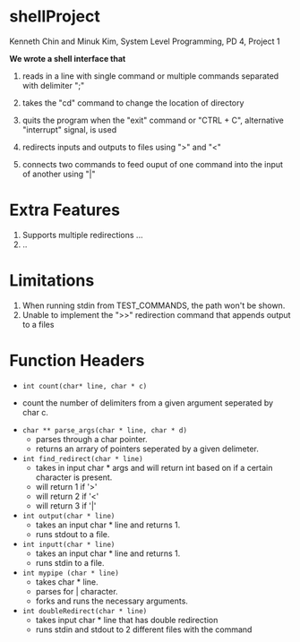 # shellProject
Kenneth Chin and Minuk Kim, System Level Programming, PD 4, Project 1

**We wrote a shell interface that**
1. reads in a line with single command or multiple commands separated with delimiter ";"

2. takes the "cd" command to change the location of directory

3. quits the program when the "exit" command or "CTRL + C", alternative "interrupt" signal, is used

4. redirects inputs and outputs to files using ">" and "<"

5. connects two commands to feed ouput of one command into the input of another using "|"

# Extra Features
1. Supports multiple redirections ...
2. ..

# Limitations
1. When running stdin from TEST_COMMANDS, the path won't be shown. 
2. Unable to implement the ">>" redirection command that appends output to a files

# Function Headers

*  `int count(char* line, char * c)`
  - count the number of delimiters from a given argument seperated by char c.
* `char ** parse_args(char * line, char * d)`
  - parses through a char pointer.
  - returns an arrary of pointers seperated by a given delimeter.
* `int find_redirect(char * line)`
  - takes in input char * args and will return int based on if a certain character is present.
  - will return 1 if '>'
  - will return 2 if '<'
  - will return 3 if '|'
* `int output(char * line)`
  - takes an input char * line and returns 1.
  - runs stdout to a file.
* `int inputt(char * line)`
  - takes an input char * line and returns 1.
  - runs stdin to a file.
* `int mypipe (char * line)`
  - takes char * line.
  - parses for | character.
  - forks and runs the necessary arguments.
*  `int doubleRedirect(char * line)`
   - takes input char * line that has double redirection
   - runs stdin and stdout to 2 different files with the command
